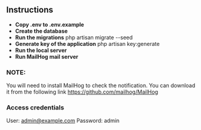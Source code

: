 ## Instructions
- **Copy .env to .env.example**
- **Create the database**
- **Run the migrations** 
    php artisan migrate --seed
- **Generate key of the application** 
    php artisan key:generate
- **Run the local server**
- **Run MailHog mail server**
### NOTE:
You will need to install MailHog to check the notification. You can download it from the following link
https://github.com/mailhog/MailHog

### Access credentials
User: admin@example.com
Password: admin